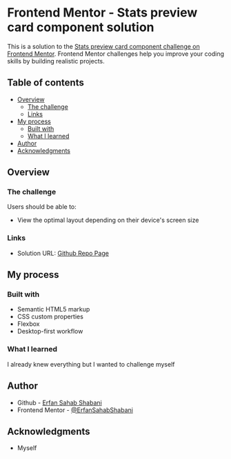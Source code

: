 # Frontend Mentor - Stats preview card component solution

This is a solution to the [Stats preview card component challenge on Frontend Mentor](https://www.frontendmentor.io/challenges/stats-preview-card-component-8JqbgoU62). Frontend Mentor challenges help you improve your coding skills by building realistic projects.

## Table of contents

- [Overview](#overview)
  - [The challenge](#the-challenge)
  - [Links](#links)
- [My process](#my-process)
  - [Built with](#built-with)
  - [What I learned](#what-i-learned)
- [Author](#author)
- [Acknowledgments](#acknowledgments)

## Overview

### The challenge

Users should be able to:

- View the optimal layout depending on their device's screen size

### Links

- Solution URL: [Github Repo Page](https://erfansahabshabani.github.io/Stats-preview-card-component/)

## My process

### Built with

- Semantic HTML5 markup
- CSS custom properties
- Flexbox
- Desktop-first workflow

### What I learned

I already knew everything but I wanted to challenge myself

## Author

- Github - [Erfan Sahab Shabani](https://github.com/ErfanSahabShabani)
- Frontend Mentor - [@ErfanSahabShabani](https://www.frontendmentor.io/profile/ErfanSahabShabani)

## Acknowledgments

- Myself
